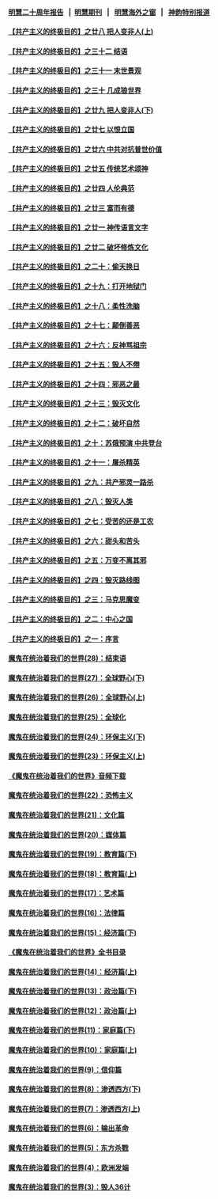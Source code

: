 #### [明慧二十周年报告](https://github.com/gfw-breaker/mh-reports/blob/master/README.md?t=07141236) &nbsp;&nbsp;|&nbsp;&nbsp;[明慧期刊](https://github.com/gfw-breaker/mh-qikan) &nbsp;&nbsp;|&nbsp;&nbsp; [明慧海外之窗](https://github.com/gfw-breaker/mh-news/blob/master/README.md?t=07141236) &nbsp;&nbsp;|&nbsp;&nbsp; [神韵特别报道](https://github.com/gfw-breaker/mh-news/blob/master/shenyun.md?t=07141236) 

#### [【共产主义的终极目的】之廿八 把人变非人(上)](../pages/nsc422/n11340492.md?t=07141236) 

#### [【共产主义的终极目的】之三十二 结语](../pages/nsc422/n11360535.md?t=07141236) 

#### [【共产主义的终极目的】之三十一 末世景观](../pages/nsc422/n11351129.md?t=07141236) 

#### [【共产主义的终极目的】之三十 几成狼世界](../pages/nsc422/n11348280.md?t=07141236) 

#### [【共产主义的终极目的】之廿九 把人变非人(下)](../pages/nsc422/n11344140.md?t=07141236) 

#### [【共产主义的终极目的】之廿七 以恨立国](../pages/nsc422/n11336944.md?t=07141236) 

#### [【共产主义的终极目的】之廿六 中共对抗普世价值](../pages/nsc422/n11324785.md?t=07141236) 

#### [【共产主义的终极目的】之廿五 传统艺术颂神](../pages/nsc422/n11296396.md?t=07141236) 

#### [【共产主义的终极目的】之廿四 人伦典范](../pages/nsc422/n11296397.md?t=07141236) 

#### [【共产主义的终极目的】之廿三 富而有德](../pages/nsc422/n11283598.md?t=07141236) 

#### [【共产主义的终极目的】之廿一 神传语言文字](../pages/nsc422/n11263265.md?t=07141236) 

#### [【共产主义的终极目的】之廿二 破坏修炼文化](../pages/nsc422/n11245728.md?t=07141236) 

#### [【共产主义的终极目的】之二十：偷天换日](../pages/nsc422/n11238846.md?t=07141236) 

#### [【共产主义的终极目的】之十九：打开地狱门](../pages/nsc422/n11206376.md?t=07141236) 

#### [【共产主义的终极目的】之十八：柔性洗脑](../pages/nsc422/n11199994.md?t=07141236) 

#### [【共产主义的终极目的】之十七：颠倒善恶](../pages/nsc422/n11179782.md?t=07141236) 

#### [【共产主义的终极目的】之十六：反神骂祖宗](../pages/nsc422/n11166798.md?t=07141236) 

#### [【共产主义的终极目的】之十五：毁人不倦](../pages/nsc422/n11166792.md?t=07141236) 

#### [【共产主义的终极目的】之十四：邪恶之最](../pages/nsc422/n11150249.md?t=07141236) 

#### [【共产主义的终极目的】之十三：毁灭文化](../pages/nsc422/n11135227.md?t=07141236) 

#### [【共产主义的终极目的】之十二：破坏自然](../pages/nsc422/n11135214.md?t=07141236) 

#### [【共产主义的终极目的】之十：苏俄预演 中共登台](../pages/nsc422/n11118424.md?t=07141236) 

#### [【共产主义的终极目的】之十一：屠杀精英](../pages/nsc422/n11118442.md?t=07141236) 

#### [【共产主义的终极目的】之九：共产邪灵一路杀](../pages/nsc422/n11114139.md?t=07141236) 

#### [【共产主义的终极目的】之八：毁灭人类](../pages/nsc422/n11108503.md?t=07141236) 

#### [【共产主义的终极目的】之七：受苦的还是工农](../pages/nsc422/n11101809.md?t=07141236) 

#### [【共产主义的终极目的】之六：甜头和苦头](../pages/nsc422/n11096971.md?t=07141236) 

#### [【共产主义的终极目的】之五：万变不离其邪](../pages/nsc422/n11091285.md?t=07141236) 

#### [【共产主义的终极目的】之四：毁灭路线图](../pages/nsc422/n11086284.md?t=07141236) 

#### [【共产主义的终极目的】之三：马克思魔变](../pages/nsc422/n11061941.md?t=07141236) 

#### [【共产主义的终极目的】之二：中心之国](../pages/nsc422/n11047728.md?t=07141236) 

#### [【共产主义的终极目的】之一：序言](../pages/nsc422/n11086077.md?t=07141236) 

#### [魔鬼在统治着我们的世界(28)：结束语](../pages/nsc422/n10936246.md?t=07141236) 

#### [魔鬼在统治着我们的世界(27)：全球野心(下)](../pages/nsc422/n10928319.md?t=07141236) 

#### [魔鬼在统治着我们的世界(26)：全球野心(上)](../pages/nsc422/n10900318.md?t=07141236) 

#### [魔鬼在统治着我们的世界(25)：全球化](../pages/nsc422/n10788205.md?t=07141236) 

#### [魔鬼在统治着我们的世界(24)：环保主义(下)](../pages/nsc422/n10695307.md?t=07141236) 

#### [魔鬼在统治着我们的世界(23)：环保主义(上)](../pages/nsc422/n10688613.md?t=07141236) 

#### [《魔鬼在统治着我们的世界》音频下载](../pages/nsc422/n10635553.md?t=07141236) 

#### [魔鬼在统治着我们的世界(22)：恐怖主义](../pages/nsc422/n10614727.md?t=07141236) 

#### [魔鬼在统治着我们的世界(21)：文化篇](../pages/nsc422/n10597706.md?t=07141236) 

#### [魔鬼在统治着我们的世界(20)：媒体篇](../pages/nsc422/n10586579.md?t=07141236) 

#### [魔鬼在统治着我们的世界(19)：教育篇(下)](../pages/nsc422/n10564808.md?t=07141236) 

#### [魔鬼在统治着我们的世界(18)：教育篇(上)](../pages/nsc422/n10526970.md?t=07141236) 

#### [魔鬼在统治着我们的世界(17)：艺术篇](../pages/nsc422/n10499093.md?t=07141236) 

#### [魔鬼在统治着我们的世界(16)：法律篇](../pages/nsc422/n10485969.md?t=07141236) 

#### [魔鬼在统治着我们的世界(15)：经济篇(下)](../pages/nsc422/n10469975.md?t=07141236) 

#### [《魔鬼在统治着我们的世界》全书目录](../pages/nsc422/n10464261.md?t=07141236) 

#### [魔鬼在统治着我们的世界(14)：经济篇(上)](../pages/nsc422/n10457370.md?t=07141236) 

#### [魔鬼在统治着我们的世界(13)：政治篇(下)](../pages/nsc422/n10448270.md?t=07141236) 

#### [魔鬼在统治着我们的世界(12)：政治篇(上)](../pages/nsc422/n10444576.md?t=07141236) 

#### [魔鬼在统治着我们的世界(11)：家庭篇(下)](../pages/nsc422/n10440961.md?t=07141236) 

#### [魔鬼在统治着我们的世界(10)：家庭篇(上)](../pages/nsc422/n10435448.md?t=07141236) 

#### [魔鬼在统治着我们的世界(9)：信仰篇](../pages/nsc422/n10432159.md?t=07141236) 

#### [魔鬼在统治着我们的世界(8)：渗透西方(下)](../pages/nsc422/n10429603.md?t=07141236) 

#### [魔鬼在统治着我们的世界(7)：渗透西方(上)](../pages/nsc422/n10426013.md?t=07141236) 

#### [魔鬼在统治着我们的世界(6)：输出革命](../pages/nsc422/n10421536.md?t=07141236) 

#### [魔鬼在统治着我们的世界(5)：东方杀戮](../pages/nsc422/n10417707.md?t=07141236) 

#### [魔鬼在统治着我们的世界(4)：欧洲发端](../pages/nsc422/n10414890.md?t=07141236) 

#### [魔鬼在统治着我们的世界(3)：毁人36计](../pages/nsc422/n10411583.md?t=07141236) 

